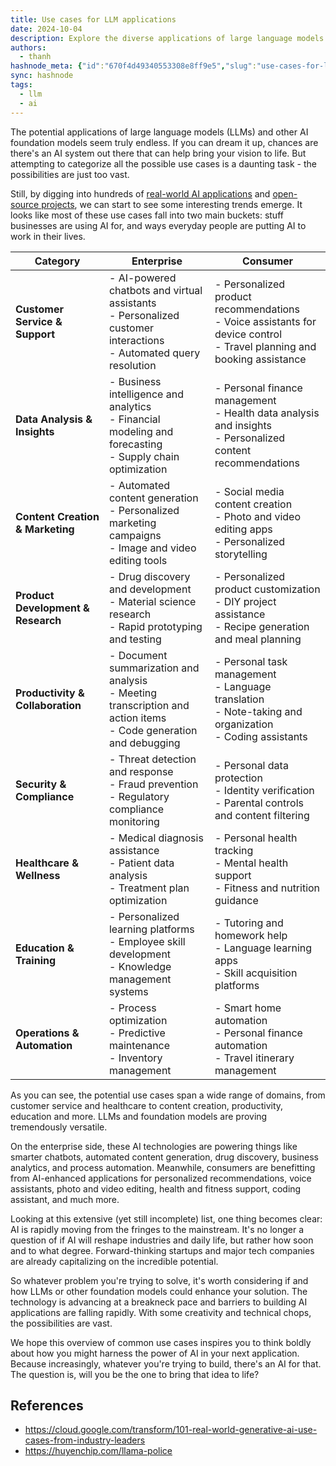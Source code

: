 ```yaml
---
title: Use cases for LLM applications
date: 2024-10-04
description: Explore the diverse applications of large language models (LLMs) and AI in both enterprise and consumer sectors. Learn about key use cases across data analysis, content creation, healthcare, education, and more.
authors:
  - thanh
hashnode_meta: {"id":"670f4d49340553308e8ff9e5","slug":"use-cases-for-llm-applications"}
sync: hashnode
tags:
  - llm
  - ai
---
```


The potential applications of large language models (LLMs) and other AI foundation models seem truly endless. If you can dream it up, chances are there's an AI system out there that can help bring your vision to life. But attempting to categorize all the possible use cases is a daunting task - the possibilities are just too vast.

Still, by digging into hundreds of [real-world AI applications](https://cloud.google.com/transform/101-real-world-generative-ai-use-cases-from-industry-leaders) and [open-source projects](https://huyenchip.com/llama-police), we can start to see some interesting trends emerge. It looks like most of these use cases fall into two main buckets: stuff businesses are using AI for, and ways everyday people are putting AI to work in their lives.

| **Category**                       | **Enterprise**                                                                                                       | **Consumer**                                                                                                                |
| ---------------------------------- | -------------------------------------------------------------------------------------------------------------------- | --------------------------------------------------------------------------------------------------------------------------- |
| **Customer Service & Support**     | - AI-powered chatbots and virtual assistants<br>- Personalized customer interactions<br>- Automated query resolution | - Personalized product recommendations<br>- Voice assistants for device control<br>- Travel planning and booking assistance |
| **Data Analysis & Insights**       | - Business intelligence and analytics<br>- Financial modeling and forecasting<br>- Supply chain optimization         | - Personal finance management<br>- Health data analysis and insights<br>- Personalized content recommendations              |
| **Content Creation & Marketing**   | - Automated content generation<br>- Personalized marketing campaigns<br>- Image and video editing tools              | - Social media content creation<br>- Photo and video editing apps<br>- Personalized storytelling                            |
| **Product Development & Research** | - Drug discovery and development<br>- Material science research<br>- Rapid prototyping and testing                   | - Personalized product customization<br>- DIY project assistance<br>- Recipe generation and meal planning                   |
| **Productivity & Collaboration**   | - Document summarization and analysis<br>- Meeting transcription and action items<br>- Code generation and debugging | - Personal task management<br>- Language translation<br>- Note-taking and organization<br>- Coding assistants               |
| **Security & Compliance**          | - Threat detection and response<br>- Fraud prevention<br>- Regulatory compliance monitoring                          | - Personal data protection<br>- Identity verification<br>- Parental controls and content filtering                          |
| **Healthcare & Wellness**          | - Medical diagnosis assistance<br>- Patient data analysis<br>- Treatment plan optimization                           | - Personal health tracking<br>- Mental health support<br>- Fitness and nutrition guidance                                   |
| **Education & Training**           | - Personalized learning platforms<br>- Employee skill development<br>- Knowledge management systems                  | - Tutoring and homework help<br>- Language learning apps<br>- Skill acquisition platforms                                   |
| **Operations & Automation**        | - Process optimization<br>- Predictive maintenance<br>- Inventory management                                         | - Smart home automation<br>- Personal finance automation<br>- Travel itinerary management                                   |

As you can see, the potential use cases span a wide range of domains, from customer service and healthcare to content creation, productivity, education and more. LLMs and foundation models are proving tremendously versatile.

On the enterprise side, these AI technologies are powering things like smarter chatbots, automated content generation, drug discovery, business analytics, and process automation. Meanwhile, consumers are benefitting from AI-enhanced applications for personalized recommendations, voice assistants, photo and video editing, health and fitness support, coding assistant, and much more.

Looking at this extensive (yet still incomplete) list, one thing becomes clear: AI is rapidly moving from the fringes to the mainstream. It's no longer a question of if AI will reshape industries and daily life, but rather how soon and to what degree. Forward-thinking startups and major tech companies are already capitalizing on the incredible potential.

So whatever problem you're trying to solve, it's worth considering if and how LLMs or other foundation models could enhance your solution. The technology is advancing at a breakneck pace and barriers to building AI applications are falling rapidly. With some creativity and technical chops, the possibilities are vast.

We hope this overview of common use cases inspires you to think boldly about how you might harness the power of AI in your next application. Because increasingly, whatever you're trying to build, there's an AI for that. The question is, will you be the one to bring that idea to life?

## References

- https://cloud.google.com/transform/101-real-world-generative-ai-use-cases-from-industry-leaders
- https://huyenchip.com/llama-police

